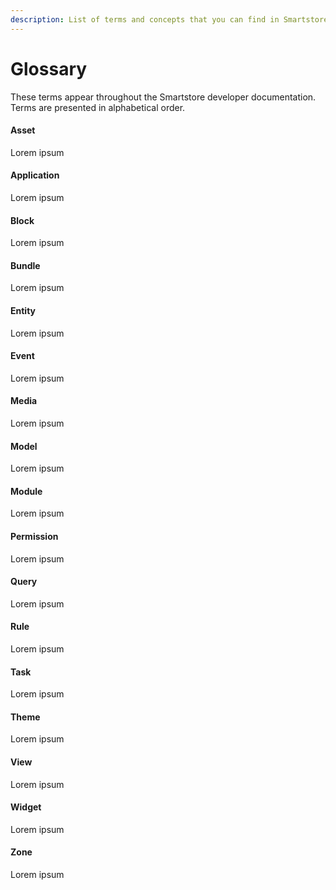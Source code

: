 ```yaml
---
description: List of terms and concepts that you can find in Smartstore
---
```


# Glossary

These terms appear throughout the Smartstore developer documentation. Terms are presented in alphabetical order.

#### Asset

Lorem ipsum

#### Application

Lorem ipsum

#### Block

Lorem ipsum

#### Bundle

Lorem ipsum

#### Entity

Lorem ipsum

#### Event

Lorem ipsum

#### Media

Lorem ipsum

#### Model

Lorem ipsum

#### Module

Lorem ipsum

#### Permission

Lorem ipsum

#### Query

Lorem ipsum

#### Rule

Lorem ipsum

#### Task

Lorem ipsum

#### Theme

Lorem ipsum

#### View

Lorem ipsum

#### Widget

Lorem ipsum

#### Zone

Lorem ipsum
